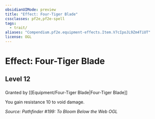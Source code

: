 ```yaml
---
obsidianUIMode: preview
title: "Effect: Four-Tiger Blade"
cssclasses: pf2e,pf2e-spell
tags:
  - trait/
aliases: "Compendium.pf2e.equipment-effects.Item.V7cIpoJL9Zm4TiUT"
license: OGL
---
```

# Effect: Four-Tiger Blade
## Level 12
### 






Granted by [[Equipment/Four-Tiger Blade|Four-Tiger Blade]]

You gain resistance 10 to void damage.

*Source: Pathfinder #199: To Bloom Below the Web*
*OGL*